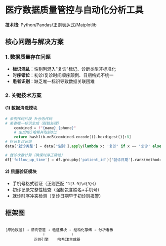 # 医疗数据质量管控与自动化分析工具

**技术栈**: Python/Pandas/正则表达式/Matplotlib

## 核心问题与解决方案

### 1. 数据质量存在问题

- **标识混乱**：性别列混入"复诊"标记、诊断类型非标准化
- **时序错位**：初诊/复诊时间顺序颠倒、日期格式不统一
- **患者识别**：缺乏唯一标识导致数据关联困难

### 2. 关键技术方案

#### (1) 数据清洗模块

```python
# 示例代码片段 补分伪代码
# 患者唯一标识生成（脱敏处理）
    combined = f"{name}_{phone}"
    # 生成MD5哈希并取前8位
    return hashlib.md5(combined.encode()).hexdigest()[:8]
# 标记复诊记录
data['就诊类型'] = data['性别'].apply(lambda x: '复诊' if x == '复诊' else '初诊')

# 就诊次数计算（确保时序正确性）
df['follow_up_time'] = df.groupby('patient_id')['就诊日期'].rank(method='first')
```

#### 2) 质量验证模块

* 手机号格式验证（正则匹配 `^1[3-9]\d{9}$`）
* 初诊记录完整性检查（强制包含姓名+手机号）
* 就诊时序冲突检测（复诊日期早于初诊则报警）



## 框架图

```

```

    [原始数据] → 清洗管道 → 验证模块 → 结构化存储 → 分析看板
                     ↑            ↑
                 正则引擎    哈希ID生成器

```

```
